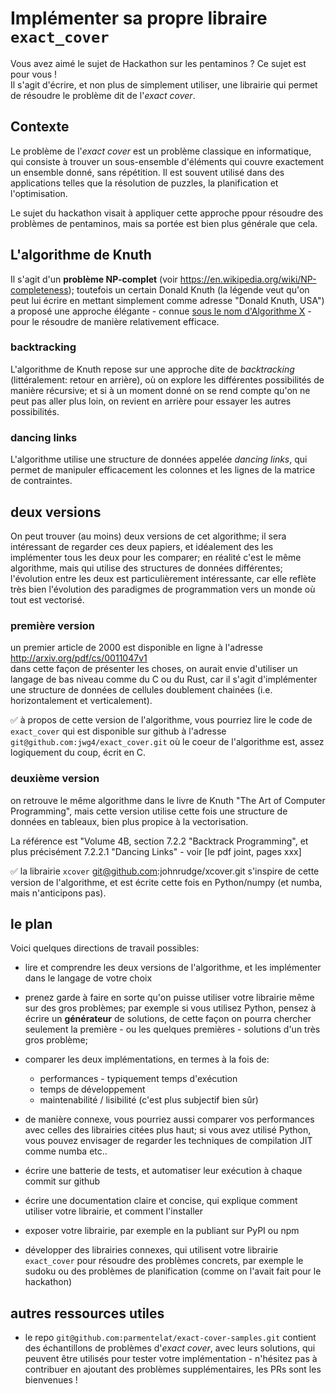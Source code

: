 # Implémenter sa propre libraire `exact_cover`

Vous avez aimé le sujet de Hackathon sur les pentaminos ? Ce sujet est pour vous !  
Il s'agit d'écrire, et non plus de simplement utiliser, une librairie qui permet de résoudre le problème dit de l'*exact cover*.

## Contexte

Le problème de l'*exact cover* est un problème classique en informatique, qui
consiste à trouver un sous-ensemble d'éléments qui couvre exactement un ensemble
donné, sans répétition. Il est souvent utilisé dans des applications telles que
la résolution de puzzles, la planification et l'optimisation.

Le sujet du hackathon visait à appliquer cette approche ppour résoudre des
problèmes de pentaminos, mais sa portée est bien plus générale que cela.

## L'algorithme de Knuth

Il s'agit d'un **problème NP-complet** (voir
<https://en.wikipedia.org/wiki/NP-completeness>); toutefois un certain Donald
Knuth (la légende veut qu'on peut lui écrire en mettant simplement comme adresse
"Donald Knuth, USA") a proposé une approche élégante - connue [sous le nom
d'Algorithme X](https://en.wikipedia.org/wiki/Knuth%27s_Algorithm_X) - pour le
résoudre de manière relativement efficace.

### backtracking

L'algorithme de Knuth repose sur une approche dite de *backtracking*
(littéralement: retour en arrière), où on explore les différentes possibilités
de manière récursive; et si à un moment donné on se rend compte qu'on ne peut
pas aller plus loin, on revient en arrière pour essayer les autres possibilités.

### dancing links

L'algorithme utilise une structure de données appelée *dancing links*, qui
permet de manipuler efficacement les colonnes et les lignes de la matrice de
contraintes.

## deux versions

On peut trouver (au moins) deux versions de cet algorithme; il sera intéressant
de regarder ces deux papiers, et idéalement des les implémenter tous les deux
pour les comparer; en réalité c'est le même algorithme, mais qui utilise des
structures de données différentes; l'évolution entre les deux est
particulièrement intéressante, car elle reflète très bien l'évolution des
paradigmes de programmation vers un monde où tout est vectorisé.

### première version

un premier article de 2000 est disponible en ligne à l'adresse
<http://arxiv.org/pdf/cs/0011047v1>  
  dans cette façon de présenter les choses,
on aurait envie d'utiliser un langage de bas niveau comme du C ou du Rust, car
il s'agit d'implémenter une structure de données de cellules doublement
chainées (i.e. horizontalement et verticalement).

✅ à propos de cette version de l'algorithme, vous pourriez lire le code de
`exact_cover` qui est disponible sur github à l'adresse  
`git@github.com:jwg4/exact_cover.git` où le coeur de l'algorithme est, assez
logiquement du coup, écrit en C.

### deuxième version

on retrouve le même algorithme dans le livre de Knuth "The Art of Computer
Programming", mais cette version utilise cette fois une structure de données en
tableaux, bien plus propice à la vectorisation.

La référence est "Volume 4B, section 7.2.2 "Backtrack Programming", et plus
précisément 7.2.2.1 "Dancing Links" - voir [le pdf joint, pages xxx]

✅ la librairie `xcover` git@github.com:johnrudge/xcover.git s'inspire de cette
version de l'algorithme, et est écrite cette fois en Python/numpy (et numba,
mais n'anticipons pas).

## le plan

Voici quelques directions de travail possibles:

- lire et comprendre les deux versions de l'algorithme, et les implémenter
  dans le langage de votre choix  
- prenez garde à faire en sorte qu'on puisse utiliser votre librairie même sur
  des gros problèmes; par exemple si vous utilisez Python, pensez à écrire un
  **générateur** de solutions, de cette façon on pourra chercher seulement la
  première - ou les quelques premières -  solutions d'un très gros problème;

- comparer les deux implémentations, en termes à la fois de:
  - performances - typiquement temps d'exécution
  - temps de développement
  - maintenabilité / lisibilité (c'est plus subjectif bien sûr)
- de manière connexe, vous pourriez aussi comparer vos performances avec celles
  des librairies citées plus haut; si vous avez utilisé Python, vous pouvez envisager de regarder les techniques de compilation JIT comme numba etc..

- écrire une batterie de tests, et automatiser leur exécution à chaque commit
  sur github
- écrire une documentation claire et concise, qui explique comment utiliser
  votre librairie, et comment l'installer
- exposer votre librairie, par exemple en la publiant sur PyPI ou npm
- développer des librairies connexes, qui utilisent votre librairie
  `exact_cover` pour résoudre des problèmes concrets, par exemple le sudoku ou
  des problèmes de planification (comme on l'avait fait pour le hackathon)

## autres ressources utiles

- le repo `git@github.com:parmentelat/exact-cover-samples.git` contient des
échantillons de problèmes d'*exact cover*, avec leurs solutions, qui peuvent
être utilisés pour tester votre implémentation - n'hésitez pas à contribuer en
ajoutant des problèmes supplémentaires, les PRs sont les bienvenues !
